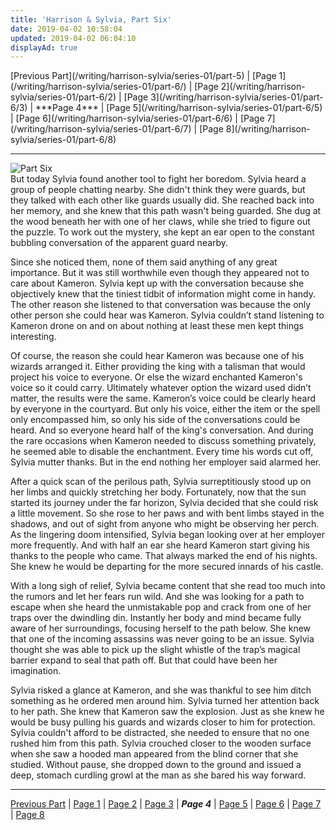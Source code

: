 ```yaml
---
title: 'Harrison & Sylvia, Part Six'
date: 2019-04-02 10:58:04
updated: 2019-04-02 06:04:10
displayAd: true
---
```

<p class="center">[Previous Part](/writing/harrison-sylvia/series-01/part-5) | [Page 1](/writing/harrison-sylvia/series-01/part-6/) | [Page 2](/writing/harrison-sylvia/series-01/part-6/2) | [Page 3](/writing/harrison-sylvia/series-01/part-6/3) | <span class="current-page">***Page 4***</span> | [Page 5](/writing/harrison-sylvia/series-01/part-6/5) | [Page 6](/writing/harrison-sylvia/series-01/part-6/6) | [Page 7](/writing/harrison-sylvia/series-01/part-6/7) | [Page 8](/writing/harrison-sylvia/series-01/part-6/8) </p><hr class="clear-both center-fade"/><div class="embedded-image-right"><img src="/writing/harrison-sylvia/series-01/part-6/hs106.jpg" alt="Part Six" style="max-height: 275px;"/></div>But today Sylvia found another tool to fight her boredom. Sylvia heard a group of people chatting nearby. She didn't think they were guards, but they talked with each other like guards usually did. She reached back into her memory, and she knew that this path wasn't being guarded. She dug at the wood beneath her with one of her claws, while she tried to figure out the puzzle. To work out the mystery, she kept an ear open to the constant bubbling conversation of the apparent guard nearby.

Since she noticed them, none of them said anything of any great importance. But it was still worthwhile even though they appeared not to care about Kameron. Sylvia kept up with the conversation because she objectively knew that the tiniest tidbit of information might come in handy. The other reason she listened to that conversation was because the only other person she could hear was Kameron. Sylvia couldn’t stand listening to Kameron drone on and on about nothing at least these men kept things interesting.

Of course, the reason she could hear Kameron was because one of his wizards arranged it. Either providing the king with a talisman that would project his voice to everyone. Or else the wizard enchanted Kameron's voice so it could carry. Ultimately whatever option the wizard used didn’t matter, the results were the same. Kameron’s voice could be clearly heard by everyone in the courtyard. But only his voice, either the item or the spell only encompassed him, so only his side of the conversations could be heard. And so everyone heard half of the king's conversation. And during the rare occasions when Kameron needed to discuss something privately, he seemed able to disable the enchantment. Every time his words cut off, Sylvia mutter thanks. But in the end nothing her employer said alarmed her. 

After a quick scan of the perilous path, Sylvia surreptitiously stood up on her limbs and quickly stretching her body. Fortunately, now that the sun started its journey under the far horizon, Sylvia decided that she could risk a little movement. So she rose to her paws and with bent limbs stayed in the shadows, and out of sight from anyone who might be observing her perch. As the lingering doom intensified, Sylvia began looking over at her employer more frequently. And with half an ear she heard Kameron start giving his thanks to the people who came. That always marked the end of his nights. She knew he would be departing for the more secured innards of his castle.

With a long sigh of relief, Sylvia became content that she read too much into the rumors and let her fears run wild. And she was looking for a path to escape when she heard the unmistakable pop and crack from one of her traps over the dwindling din. Instantly her body and mind became fully aware of her surroundings, focusing herself to the path below. She knew that one of the incoming assassins was never going to be an issue. Sylvia thought she was able to pick up the slight whistle of the trap’s magical barrier expand to seal that path off. But that could have been her imagination.

Sylvia risked a glance at Kameron, and she was thankful to see him ditch something as he ordered men around him. Sylvia turned her attention back to her path. She knew that Kameron saw the explosion. Just as she knew he would be busy pulling his guards and wizards closer to him for protection. Sylvia couldn't afford to be distracted, she needed to ensure that no one rushed him from this path. Sylvia crouched closer to the wooden surface when she saw a hooded man appeared from the blind corner that she studied. Without pause, she dropped down to the ground and issued a deep, stomach curdling growl at the man as she bared his way forward.<hr class="clear-both center-fade"/><p class="center">[Previous Part](/writing/harrison-sylvia/series-01/part-5) | [Page 1](/writing/harrison-sylvia/series-01/part-6/) | [Page 2](/writing/harrison-sylvia/series-01/part-6/2) | [Page 3](/writing/harrison-sylvia/series-01/part-6/3) | <span class="current-page">***Page 4***</span> | [Page 5](/writing/harrison-sylvia/series-01/part-6/5) | [Page 6](/writing/harrison-sylvia/series-01/part-6/6) | [Page 7](/writing/harrison-sylvia/series-01/part-6/7) | [Page 8](/writing/harrison-sylvia/series-01/part-6/8) </p>